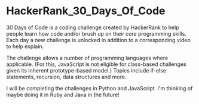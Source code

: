 # HackerRank_30_Days_Of_Code
30 Days of Code is a coding challenge created by HackerRank to help people learn how code and/or brush up on their core programming skills.
Each day a new challenge is unlocked in addition to a corresponding video to help explain.

The challenge allows a number of programming languages where applicable. (For this, JavaScript is not eligible for class-based challenges given its inherent prototype-based model.) Topics include if-else statements, recursion, data structures and more.

I will be completing the challenges in Python and JavaScript. I'm thinking of maybe doing it in Ruby and Java in the future!